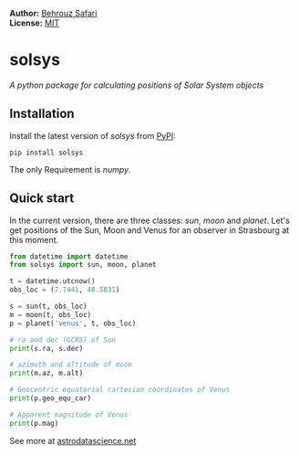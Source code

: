 **Author:** [Behrouz Safari](https://behrouzz.github.io/)<br/>
**License:** [MIT](https://opensource.org/licenses/MIT)<br/>

# solsys
*A python package for calculating positions of Solar System objects*


## Installation

Install the latest version of *solsys* from [PyPI](https://pypi.org/project/solsys/):

    pip install solsys

The only Requirement is *numpy*.

## Quick start

In the current version, there are three classes: *sun*, *moon* and *planet*. Let's get positions of the Sun, Moon and Venus for an observer in Strasbourg at this moment.

```python
from datetime import datetime
from solsys import sun, moon, planet

t = datetime.utcnow()
obs_loc = (7.7441, 48.5831)

s = sun(t, obs_loc)
m = moon(t, obs_loc)
p = planet('venus', t, obs_loc)

# ra and dec (GCRS) of Sun
print(s.ra, s.dec)

# azimuth and altitude of moon
print(m.az, m.alt)

# Geocentric equatorial cartesian coordinates of Venus
print(p.geo_equ_car)

# Apparent magnitude of Venus
print(p.mag)
```

See more at [astrodatascience.net](https://astrodatascience.net/)
